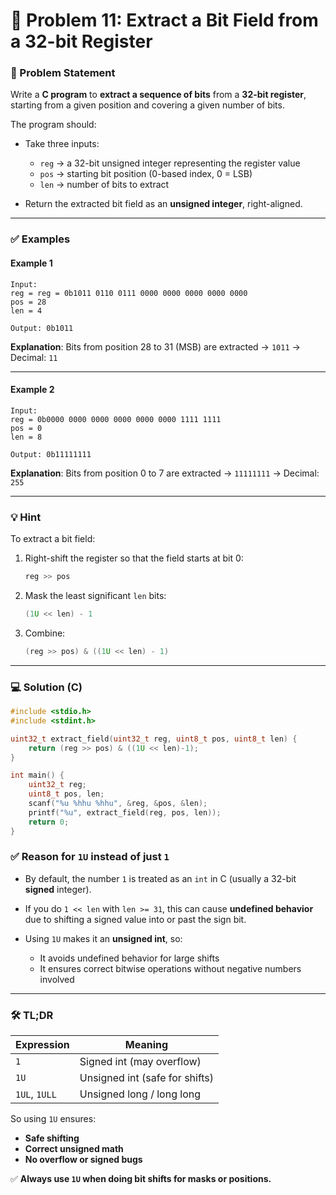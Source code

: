 # 🧩 Problem 11: Extract a Bit Field from a 32-bit Register

### 📝 Problem Statement

Write a **C program** to **extract a sequence of bits** from a **32-bit register**, starting from a given position and covering a given number of bits.

The program should:

* Take three inputs:

  * `reg` → a 32-bit unsigned integer representing the register value
  * `pos` → starting bit position (0-based index, 0 = LSB)
  * `len` → number of bits to extract
* Return the extracted bit field as an **unsigned integer**, right-aligned.

---

### ✅ Examples

#### Example 1

```
Input:
reg = reg = 0b1011 0110 0111 0000 0000 0000 0000 0000
pos = 28
len = 4

Output: 0b1011
```

**Explanation**: Bits from position 28 to 31 (MSB) are extracted → `1011` → Decimal: `11`

---

#### Example 2

```
Input:
reg = 0b0000 0000 0000 0000 0000 0000 1111 1111
pos = 0
len = 8

Output: 0b11111111
```

**Explanation**: Bits from position 0 to 7 are extracted → `11111111` → Decimal: `255`

---

### 💡 Hint

To extract a bit field:

1. Right-shift the register so that the field starts at bit 0:

   ```c
   reg >> pos
   ```
2. Mask the least significant `len` bits:

   ```c
   (1U << len) - 1
   ```
3. Combine:

   ```c
   (reg >> pos) & ((1U << len) - 1)
   ```

---

### 💻 Solution (C)

```c
#include <stdio.h>
#include <stdint.h>

uint32_t extract_field(uint32_t reg, uint8_t pos, uint8_t len) {
    return (reg >> pos) & ((1U << len)-1);
}

int main() {
    uint32_t reg;
    uint8_t pos, len;
    scanf("%u %hhu %hhu", &reg, &pos, &len);
    printf("%u", extract_field(reg, pos, len));
    return 0;
}
```

### ✅ Reason for `1U` instead of just `1`

* By default, the number `1` is treated as an `int` in C (usually a 32-bit **signed** integer).
* If you do `1 << len` with `len >= 31`, this can cause **undefined behavior** due to shifting a signed value into or past the sign bit.
* Using `1U` makes it an **unsigned int**, so:

  * It avoids undefined behavior for large shifts
  * It ensures correct bitwise operations without negative numbers involved

---

### 🛠 TL;DR

| Expression    | Meaning                        |
| ------------- | ------------------------------ |
| `1`           | Signed int (may overflow)      |
| `1U`          | Unsigned int (safe for shifts) |
| `1UL`, `1ULL` | Unsigned long / long long      |

So using `1U` ensures:

* **Safe shifting**
* **Correct unsigned math**
* **No overflow or signed bugs**

✅ **Always use `1U` when doing bit shifts for masks or positions.**
